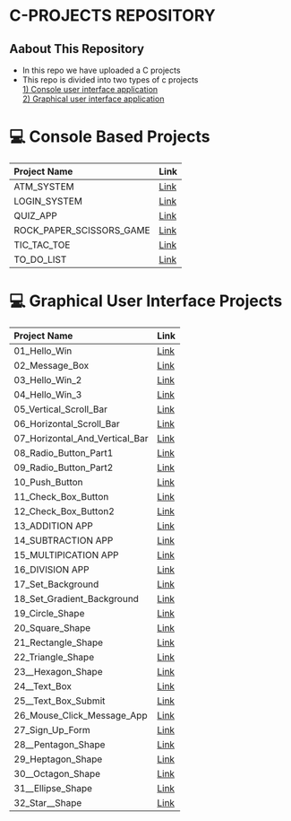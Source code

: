 # C-PROJECTS REPOSITORY

## Aabout This Repository
- In this repo we have uploaded a C projects
- This repo is divided into two types of c projects <br>
 <a href="https://github.com/PushpakKhadke/C-PROJECTS/tree/main/CONSOLE_BASED_PROJECT">1) Console user interface application</a> <br>
 <a href="https://github.com/PushpakKhadke/C-PROJECTS/tree/main/GUI_C_BASED_PROJECT">2) Graphical user interface application</a> <br>
  

# 💻 Console Based Projects 
|Project Name|Link|
| :---        | :---          |
| ATM_SYSTEM        |	<a href="https://github.com/PushpakKhadke/C-PROJECTS/tree/main/CONSOLE_BASED_PROJECT/ATM_SYSTEM">Link</a>   |
| LOGIN_SYSTEM      |	<a href="https://github.com/PushpakKhadke/C-PROJECTS/tree/main/CONSOLE_BASED_PROJECT/LOGIN_SYSTEM">Link</a>   |
| QUIZ_APP          |	<a href="https://github.com/PushpakKhadke/C-PROJECTS/tree/main/CONSOLE_BASED_PROJECT/QUIZ_APP">Link</a>   |
| ROCK_PAPER_SCISSORS_GAME    |	<a href="https://github.com/PushpakKhadke/C-PROJECTS/tree/main/CONSOLE_BASED_PROJECT/ROCK_PAPER_SCISSORS_GAME">Link</a>   |
| TIC_TAC_TOE    |	<a href="https://github.com/PushpakKhadke/C-PROJECTS/tree/main/CONSOLE_BASED_PROJECT/TIC_TAC_TOE">Link</a>   |
| TO_DO_LIST   |	<a href="https://github.com/PushpakKhadke/C-PROJECTS/tree/main/CONSOLE_BASED_PROJECT/TO_DO_LIST">Link</a>   |

# 💻 Graphical User Interface Projects
|Project Name|Link|
| :---        | :---          |
| 01_Hello_Win       |	<a href="https://github.com/PushpakKhadke/C-PROJECTS/tree/main/GUI_C_BASED_PROJECT/01_Hello_Win">Link</a>   |
| 02_Message_Box       |	<a href="https://github.com/PushpakKhadke/C-PROJECTS/tree/main/GUI_C_BASED_PROJECT/02_Message_Box">Link</a>   |
| 03_Hello_Win_2      |	<a href="https://github.com/PushpakKhadke/C-PROJECTS/tree/main/GUI_C_BASED_PROJECT/03_Hello_Win_2">Link</a>   |
| 04_Hello_Win_3      |	<a href="https://github.com/PushpakKhadke/C-PROJECTS/tree/main/GUI_C_BASED_PROJECT/04_Hello_Win_3">Link</a>   |
| 05_Vertical_Scroll_Bar     |	<a href="https://github.com/PushpakKhadke/C-PROJECTS/tree/main/GUI_C_BASED_PROJECT/05_Vertical_Scroll_Bar">Link</a>   |
| 06_Horizontal_Scroll_Bar      |	<a href="https://github.com/PushpakKhadke/C-PROJECTS/tree/main/GUI_C_BASED_PROJECT/06_Horizontal_Scroll_Bar">Link</a>   |
| 07_Horizontal_And_Vertical_Bar   |	<a href="https://github.com/PushpakKhadke/C-PROJECTS/tree/main/GUI_C_BASED_PROJECT/07_Horizontal_And_Vertical_Bar">Link</a>   |
| 08_Radio_Button_Part1      |	<a href="https://github.com/PushpakKhadke/C-PROJECTS/tree/main/GUI_C_BASED_PROJECT/08_Radio_Button_Part1">Link</a>   |
| 09_Radio_Button_Part2      |	<a href="https://github.com/PushpakKhadke/C-PROJECTS/tree/main/GUI_C_BASED_PROJECT/09_Radio_Button_Part2">Link</a>   |
| 10_Push_Button      |	<a href="https://github.com/PushpakKhadke/C-PROJECTS/tree/main/GUI_C_BASED_PROJECT/10_Push_Button">Link</a>   |
|  11_Check_Box_Button     |	<a href="https://github.com/PushpakKhadke/C-PROJECTS/tree/main/GUI_C_BASED_PROJECT/11_Check_Box_Button">Link</a>   |
|   12_Check_Box_Button2    |	<a href="https://github.com/PushpakKhadke/C-PROJECTS/tree/main/GUI_C_BASED_PROJECT/12_Check_Box_Button2">Link</a>   |
|   13_ADDITION APP   |	<a href="https://github.com/PushpakKhadke/C-PROJECTS/tree/main/GUI_C_BASED_PROJECT/13_ADDITION%20APP">Link</a>   |
|   14_SUBTRACTION APP   |	<a href="https://github.com/PushpakKhadke/C-PROJECTS/tree/main/GUI_C_BASED_PROJECT/14_SUBTRACTION%20APP">Link</a>   |
|    15_MULTIPICATION  APP   |	<a href="https://github.com/PushpakKhadke/C-PROJECTS/tree/main/GUI_C_BASED_PROJECT/15_MULTIPICATION%20%20APP">Link</a>   |
|  16_DIVISION APP     |	<a href="https://github.com/PushpakKhadke/C-PROJECTS/tree/main/GUI_C_BASED_PROJECT/16_DIVISION%20APP">Link</a>   |
|  17_Set_Background     |	<a href="https://github.com/PushpakKhadke/C-PROJECTS/tree/main/GUI_C_BASED_PROJECT/17_Set_Background">Link</a>   |
|   18_Set_Gradient_Background    |	<a href="https://github.com/PushpakKhadke/C-PROJECTS/tree/main/GUI_C_BASED_PROJECT/18_Set_Gradient_Background">Link</a>   |
| 19_Circle_Shape      |	<a href="https://github.com/PushpakKhadke/C-PROJECTS/tree/main/GUI_C_BASED_PROJECT/19_Circle_Shape">Link</a>   |
| 20_Square_Shape     |	<a href="https://github.com/PushpakKhadke/C-PROJECTS/tree/main/GUI_C_BASED_PROJECT/20_Square_Shape">Link</a>   |
| 21_Rectangle_Shape     |	<a href="https://github.com/PushpakKhadke/C-PROJECTS/tree/main/GUI_C_BASED_PROJECT/21_Rectangle_Shape">Link</a>   |
| 22_Triangle_Shape      |	<a href="https://github.com/PushpakKhadke/C-PROJECTS/tree/main/GUI_C_BASED_PROJECT/22_Triangle_Shape">Link</a>   |
|   23__Hexagon_Shape    |	<a href="https://github.com/PushpakKhadke/C-PROJECTS/tree/main/GUI_C_BASED_PROJECT/23__Hexagon_Shape">Link</a>   |
|  24__Text_Box   |	<a href="https://github.com/PushpakKhadke/C-PROJECTS/tree/main/GUI_C_BASED_PROJECT/24__Text_Box">Link</a>   |
|   25__Text_Box_Submit   |	<a href="https://github.com/PushpakKhadke/C-PROJECTS/tree/main/GUI_C_BASED_PROJECT/25__Text_Box_Submit">Link</a>   |
|     26_Mouse_Click_Message_App |	<a href="https://github.com/PushpakKhadke/C-PROJECTS/tree/main/GUI_C_BASED_PROJECT/26_Mouse_Click_Message_App">Link</a>   |
|      27_Sign_Up_Form|	<a href="https://github.com/PushpakKhadke/C-PROJECTS/tree/main/GUI_C_BASED_PROJECT/27_Sign_Up_Form">Link</a>   |
|    28__Pentagon_Shape  |	<a href="https://github.com/PushpakKhadke/C-PROJECTS/tree/main/GUI_C_BASED_PROJECT/28__Pentagon_Shape">Link</a>   |
|    29_Heptagon_Shape  |	<a href="https://github.com/PushpakKhadke/C-PROJECTS/tree/main/GUI_C_BASED_PROJECT/29_Heptagon_Shape">Link</a>   |
|    30__Octagon_Shape  |	<a href="https://github.com/PushpakKhadke/C-PROJECTS/tree/main/GUI_C_BASED_PROJECT/30__Octagon_Shape">Link</a>   |
|    31__Ellipse_Shape  |	<a href="https://github.com/PushpakKhadke/C-PROJECTS/tree/main/GUI_C_BASED_PROJECT/31__Ellipse_Shape">Link</a>   |
|32_Star__Shape|	<a href="https://github.com/PushpakKhadke/C-PROJECTS/tree/main/GUI_C_BASED_PROJECT/32_Star__Shape">Link</a>   |




<!--
|      |	<a href="">Link</a>   |
-->

